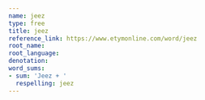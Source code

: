 ```yaml
---
name: jeez
type: free
title: jeez
reference_link: https://www.etymonline.com/word/jeez
root_name: 
root_language: 
denotation: 
word_sums:
- sum: 'Jeez + '
  respelling: jeez
---
```

